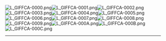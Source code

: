 ![L_GIFFCA-0000.png](https://raw.githubusercontent.com/Klokinator/FE-Repo/main/Portrait%20Repository/FE09%20Mugs%20(Path%20of%20Radiance)/FE9%20Vanilla%20Mugs%20(Ingame%20Rips)/Giffca/L_GIFFCA-0000.png "L_GIFFCA-0000.png")![L_GIFFCA-0001.png](https://raw.githubusercontent.com/Klokinator/FE-Repo/main/Portrait%20Repository/FE09%20Mugs%20(Path%20of%20Radiance)/FE9%20Vanilla%20Mugs%20(Ingame%20Rips)/Giffca/L_GIFFCA-0001.png "L_GIFFCA-0001.png")![L_GIFFCA-0002.png](https://raw.githubusercontent.com/Klokinator/FE-Repo/main/Portrait%20Repository/FE09%20Mugs%20(Path%20of%20Radiance)/FE9%20Vanilla%20Mugs%20(Ingame%20Rips)/Giffca/L_GIFFCA-0002.png "L_GIFFCA-0002.png")![L_GIFFCA-0003.png](https://raw.githubusercontent.com/Klokinator/FE-Repo/main/Portrait%20Repository/FE09%20Mugs%20(Path%20of%20Radiance)/FE9%20Vanilla%20Mugs%20(Ingame%20Rips)/Giffca/L_GIFFCA-0003.png "L_GIFFCA-0003.png")![L_GIFFCA-0004.png](https://raw.githubusercontent.com/Klokinator/FE-Repo/main/Portrait%20Repository/FE09%20Mugs%20(Path%20of%20Radiance)/FE9%20Vanilla%20Mugs%20(Ingame%20Rips)/Giffca/L_GIFFCA-0004.png "L_GIFFCA-0004.png")![L_GIFFCA-0005.png](https://raw.githubusercontent.com/Klokinator/FE-Repo/main/Portrait%20Repository/FE09%20Mugs%20(Path%20of%20Radiance)/FE9%20Vanilla%20Mugs%20(Ingame%20Rips)/Giffca/L_GIFFCA-0005.png "L_GIFFCA-0005.png")![L_GIFFCA-0006.png](https://raw.githubusercontent.com/Klokinator/FE-Repo/main/Portrait%20Repository/FE09%20Mugs%20(Path%20of%20Radiance)/FE9%20Vanilla%20Mugs%20(Ingame%20Rips)/Giffca/L_GIFFCA-0006.png "L_GIFFCA-0006.png")![L_GIFFCA-0007.png](https://raw.githubusercontent.com/Klokinator/FE-Repo/main/Portrait%20Repository/FE09%20Mugs%20(Path%20of%20Radiance)/FE9%20Vanilla%20Mugs%20(Ingame%20Rips)/Giffca/L_GIFFCA-0007.png "L_GIFFCA-0007.png")![L_GIFFCA-0008.png](https://raw.githubusercontent.com/Klokinator/FE-Repo/main/Portrait%20Repository/FE09%20Mugs%20(Path%20of%20Radiance)/FE9%20Vanilla%20Mugs%20(Ingame%20Rips)/Giffca/L_GIFFCA-0008.png "L_GIFFCA-0008.png")![L_GIFFCA-0009.png](https://raw.githubusercontent.com/Klokinator/FE-Repo/main/Portrait%20Repository/FE09%20Mugs%20(Path%20of%20Radiance)/FE9%20Vanilla%20Mugs%20(Ingame%20Rips)/Giffca/L_GIFFCA-0009.png "L_GIFFCA-0009.png")![L_GIFFCA-000A.png](https://raw.githubusercontent.com/Klokinator/FE-Repo/main/Portrait%20Repository/FE09%20Mugs%20(Path%20of%20Radiance)/FE9%20Vanilla%20Mugs%20(Ingame%20Rips)/Giffca/L_GIFFCA-000A.png "L_GIFFCA-000A.png")![L_GIFFCA-000B.png](https://raw.githubusercontent.com/Klokinator/FE-Repo/main/Portrait%20Repository/FE09%20Mugs%20(Path%20of%20Radiance)/FE9%20Vanilla%20Mugs%20(Ingame%20Rips)/Giffca/L_GIFFCA-000B.png "L_GIFFCA-000B.png")![L_GIFFCA-000C.png](https://raw.githubusercontent.com/Klokinator/FE-Repo/main/Portrait%20Repository/FE09%20Mugs%20(Path%20of%20Radiance)/FE9%20Vanilla%20Mugs%20(Ingame%20Rips)/Giffca/L_GIFFCA-000C.png "L_GIFFCA-000C.png")



----

